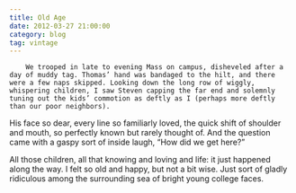 ```yaml
---
title: Old Age
date: 2012-03-27 21:00:00
category: blog
tag: vintage
---
```

        We trooped in late to evening Mass on campus, disheveled after a day of muddy tag. Thomas’ hand was bandaged to the hilt, and there were a few naps skipped. Looking down the long row of wiggly, whispering children, I saw Steven capping the far end and solemnly tuning out the kids’ commotion as deftly as I (perhaps more deftly than our poor neighbors).

His face so dear, every line so familiarly loved, the quick shift of shoulder and mouth, so perfectly known but rarely thought of. And the question came with a gaspy sort of inside laugh, “How did we get here?”

All those children, all that knowing and loving and life: it just happened along the way. I felt so old and happy, but not a bit wise. Just sort of gladly ridiculous among the surrounding sea of bright young college faces.